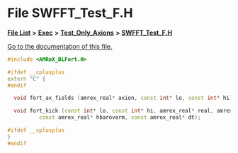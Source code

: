 
# File SWFFT\_Test\_F.H

[**File List**](files.md) **>** [**Exec**](dir_43a12cefb7942b6f49b5b628aafd3192.md) **>** [**Test\_Only\_Axions**](dir_eb24725df855cf6c732a19e4912f662a.md) **>** [**SWFFT\_Test\_F.H**](SWFFT__Test__F_8H.md)

[Go to the documentation of this file.](SWFFT__Test__F_8H.md) 


````cpp
#include <AMReX_BLFort.H>

#ifdef __cplusplus
extern "C" {
#endif

  void fort_ax_fields (amrex_real* axion, const int* lo, const int* hi);

  void fort_kick (const int* lo, const int* hi, amrex_real* real, amrex_real* imag, amrex_real* phi,
          const amrex_real* hbaroverm, const amrex_real* dt);

#ifdef __cplusplus
}
#endif
````

